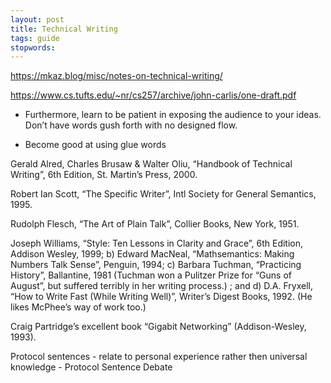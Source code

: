 ```yaml
---
layout: post
title: Technical Writing
tags: guide
stopwords:
---
```


https://mkaz.blog/misc/notes-on-technical-writing/


https://www.cs.tufts.edu/~nr/cs257/archive/john-carlis/one-draft.pdf

* Furthermore, learn to be patient in exposing the audience to your ideas. Don’t have words gush forth with no designed flow.

* Become good at using glue words

Gerald Alred, Charles Brusaw & Walter Oliu, “Handbook of Technical Writing”, 6th Edition, St. Martin’s Press, 2000.

Robert Ian Scott, “The Specific Writer”, Intl Society for General Semantics, 1995.

Rudolph Flesch, “The Art of Plain Talk”, Collier Books, New York, 1951.

Joseph Williams, “Style: Ten Lessons in Clarity and Grace”, 6th Edition, Addison Wesley, 1999; b) Edward MacNeal, “Mathsemantics: Making Numbers Talk Sense”, Penguin, 1994; c) Barbara Tuchman, “Practicing History”, Ballantine, 1981 (Tuchman won a Pulitzer Prize for “Guns of August”, but suffered terribly in her writing process.) ; and d) D.A. Fryxell, “How to Write Fast (While Writing Well)”, Writer’s Digest Books, 1992. (He likes McPhee’s way of work too.)

Craig Partridge’s excellent book “Gigabit Networking” (Addison-Wesley, 1993).



Protocol sentences - relate to personal experience rather then universal knowledge - Protocol Sentence Debate
